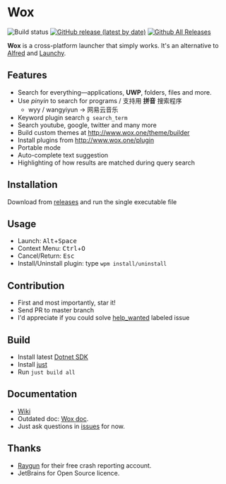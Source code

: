 Wox
===

![Build status](https://github.com/Wox-launcher/Wox/actions/workflows/build.yml/badge.svg?branch=v2)
[![GitHub release (latest by date)](https://img.shields.io/github/v/release/Wox-launcher/wox?include_prereleases)](https://github.com/Wox-launcher/Wox/releases)
[![Github All Releases](https://img.shields.io/github/downloads/Wox-launcher/Wox/total.svg)](https://github.com/Wox-launcher/Wox/releases)


**Wox** is a cross-platform launcher that simply works. It's an alternative to [Alfred](https://www.alfredapp.com/) and [Launchy](http://www.launchy.net/).

Features
--------

- Search for everything—applications, **UWP**, folders, files and more.
- Use *pinyin* to search for programs / 支持用 **拼音** 搜索程序
    - wyy / wangyiyun → 网易云音乐
- Keyword plugin search `g search_term`
- Search youtube, google, twitter and many more
- Build custom themes at http://www.wox.one/theme/builder
- Install plugins from http://www.wox.one/plugin
- Portable mode
- Auto-complete text suggestion
- Highlighting of how results are matched during query search


Installation
------------

Download from [releases](https://github.com/Wox-launcher/Wox/releases) and run the single executable file

Usage
-----

- Launch: <kbd>Alt</kbd>+<kbd>Space</kbd>
- Context Menu: <kbd>Ctrl</kbd>+<kbd>O</kbd>
- Cancel/Return: <kbd>Esc</kbd>
- Install/Uninstall plugin: type `wpm install/uninstall`

Contribution
------------

- First and most importantly, star it!
- Send PR to master branch
- I'd appreciate if you could solve [help_wanted](https://github.com/Wox-launcher/Wox/issues?q=is%3Aopen+is%3Aissue+label%3A%22help+wanted%22) labeled issue

Build
-----

- Install latest [Dotnet SDK](https://dotnet.microsoft.com/en-us/download)
- Install [just](https://github.com/casey/just)
- Run `just build all`

Documentation
-------------
- [Wiki](https://github.com/Wox-launcher/Wox/wiki)
- Outdated doc: [Wox doc](http://doc.wox.one).
- Just ask questions in [issues](https://github.com/Wox-launcher/Wox/issues) for now.

Thanks
------

- [Raygun](https://raygun.com/) for their free crash reporting account.
- JetBrains for Open Source licence.